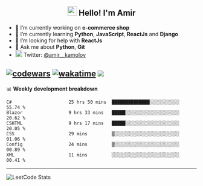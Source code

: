 <h2 align="center"><img src="https://media.giphy.com/media/hvRJCLFzcasrR4ia7z/giphy.gif" width="25px"> Hello! I'm Amir</h2>

- 🔭 I’m currently working on **e-commerce shop**
- 🌱 I’m currently learning **Python**, **JavaScript**, **ReactJs** and **Django**
- 🤔 I’m looking for help with **ReactJs**
- 💬 Ask me about **Python**, **Git**
- <img alt="Amir Kamolov | Twitter" width="18px" src="https://raw.githubusercontent.com/peterthehan/peterthehan/master/assets/twitter.svg" /> Twitter: [@amir__kamolov ](https://twitter.com/amir__kamolov)

[![codewars](https://www.codewars.com/users/Kamolov%20Amir/badges/micro)](https://www.codewars.com/users/Kamolov%20Amir)
[![wakatime](https://wakatime.com/badge/user/12da36de-2fca-4ef2-bb44-ec10c4750b61.svg)](https://wakatime.com/@12da36de-2fca-4ef2-bb44-ec10c4750b61)
![](https://komarev.com/ghpvc/?username=Amir0715&style=flat-square)
---

📊 **Weekly development breakdown**
<!--START_SECTION:waka-->

```text
C#                     25 hrs 50 mins  ██████████████░░░░░░░░░░░   55.74 %
Blazor                 9 hrs 33 mins   █████░░░░░░░░░░░░░░░░░░░░   20.62 %
CSHTML                 9 hrs 17 mins   █████░░░░░░░░░░░░░░░░░░░░   20.05 %
CSS                    29 mins         ▒░░░░░░░░░░░░░░░░░░░░░░░░   01.06 %
Config                 24 mins         ▒░░░░░░░░░░░░░░░░░░░░░░░░   00.89 %
XML                    11 mins         ░░░░░░░░░░░░░░░░░░░░░░░░░   00.41 %
```

<!--END_SECTION:waka-->

---

![LeetCode Stats](https://leetcard.jacoblin.cool/Amir0715?theme=dark&font=Noto%20Sans%20Mono&ext=heatmap)
